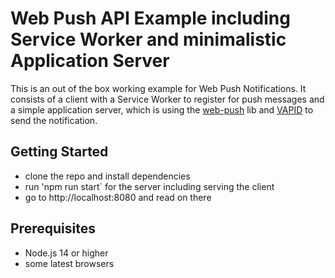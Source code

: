 # Web Push API Example including Service Worker and minimalistic Application Server

This is an out of the box working example for Web Push Notifications.
It consists of a client with a Service Worker to register for push messages and a simple application server, which is using the [web-push](https://www.npmjs.com/package/web-push) lib and [VAPID](https://blog.mozilla.org/services/2016/08/23/sending-vapid-identified-webpush-notifications-via-mozillas-push-service/) to send the notification.

## Getting Started

- clone the repo and install dependencies
- run 'npm run start` for the server including serving the client
- go to http://localhost:8080 and read on there

## Prerequisites

- Node.js 14 or higher
- some latest browsers
